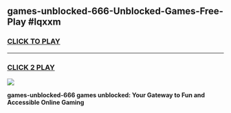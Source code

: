 
## games-unblocked-666-Unblocked-Games-Free-Play #lqxxm
<h3>
<a href="https://us.freeplayer.one?title=games-unblocked-666&ref=9M">CLICK TO PLAY</a></h3>
<hr>

<h3>
<a href="https://us.freeplayer.one?title=games-unblocked-666&ref=9M">CLICK 2 PLAY</a>
  
</h3>

<a href="https://us.freeplayer.one?title=games-unblocked-666&ref=9M"><img src="https://clearcache.store/games.png"></a>


**games-unblocked-666 games unblocked: Your Gateway to Fun and Accessible Online Gaming**
